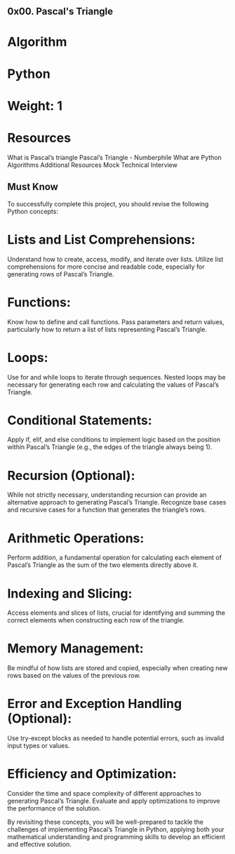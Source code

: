 ## 0x00. Pascal's Triangle
# Algorithm
# Python
# Weight: 1
 
# Resources
What is Pascal’s triangle
Pascal’s Triangle - Numberphile
What are Python Algorithms
Additional Resources
Mock Technical Interview

## Must Know
To successfully complete this project, you should revise the following Python concepts:

# Lists and List Comprehensions:
 Understand how to create, access, modify, and iterate over lists.
Utilize list comprehensions for more concise and readable code, especially for generating rows of Pascal’s Triangle.

# Functions:
 Know how to define and call functions.
Pass parameters and return values, particularly how to return a list of lists representing Pascal’s Triangle.

# Loops:
Use for and while loops to iterate through sequences.
Nested loops may be necessary for generating each row and calculating the values of Pascal’s Triangle.

# Conditional Statements:
Apply if, elif, and else conditions to implement logic based on the position within Pascal’s Triangle (e.g., the edges of the triangle always being 1).

# Recursion (Optional):
While not strictly necessary, understanding recursion can provide an alternative approach to generating Pascal’s Triangle.
Recognize base cases and recursive cases for a function that generates the triangle’s rows.

# Arithmetic Operations:
Perform addition, a fundamental operation for calculating each element of Pascal’s Triangle as the sum of the two elements directly above it.

# Indexing and Slicing:
Access elements and slices of lists, crucial for identifying and summing the correct elements when constructing each row of the triangle.

# Memory Management:
Be mindful of how lists are stored and copied, especially when creating new rows based on the values of the previous row.

# Error and Exception Handling (Optional):
Use try-except blocks as needed to handle potential errors, such as invalid input types or values.

# Efficiency and Optimization:
Consider the time and space complexity of different approaches to generating Pascal’s Triangle.
Evaluate and apply optimizations to improve the performance of the solution.

By revisiting these concepts, you will be well-prepared to tackle the challenges of implementing Pascal’s Triangle in Python, applying both your mathematical understanding and programming skills to develop an efficient and effective solution.
